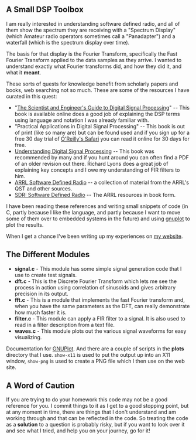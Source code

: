 A Small DSP Toolbox
---------------------

I am really interested in understanding software defined radio, and all of them
show the spectrum they are receiving with a "Spectrum Display" (which Amateur
radio operators sometimes call a "Panadapter") and a waterfall (which is the
spectrum display over time).

The basis for that display is the Fourier Transform, specifically the Fast
Fourier Transform applied to the data samples as they arrive. I wanted to
understand exactly what Fourier transforms did, and how they 
did it, and what it **meant**.

These sorts of quests for knowledge benefit from scholarly papers and books,
web searching not so much. These are some of the resources I have curated
in this quest: 

  * "[The Scientist and Engineer's Guide to Digital Signal Processing](https://www.dspguide.com)" -- This
     book is available online does a good job of explaining the DSP terms using
	 language and notation I was already familiar with.
  *  "Practical Applications in Digital Signal Processing" -- This book is out
of print (like so many are) but can be found used and if you sign up for
a free 30 day trial of [O'Reilly's Safari](https://learning.oreilly.com/accounts/login/)
you can read it online for 30 days for free.
  * [Understanding Digital Signal Processing](https://www.amazon.com/Understanding-Digital-Signal-Processing-3rd/dp/0137027419) -- This book was 
recommended by many and if you hunt around you can often find a PDF
of an older revision out there. Richard Lyons does a great job of explaining
key concepts and I owe my understanding of FIR filters to him.
  * [ARRL Software Defined Radio](http://www.arrl.org/software-defined-radio) --
    a collection of material from the ARRL's QST and other sources.
  * [SDR: Software Defined Radio](http://www.arrl.org/shop/Software-Defined-Radio/) -- 
    The ARRL resources in book form.

I have been reading these references and writing small snippets of code
(in C, partly because I like the language, and partly because I want to move
some of them over to embedded systems in the future) and using 
[gnuplot](https://gnuplot.org) to plot the results.

When I get a chance I've been writing up my experiences on 
[my website](https://robotics.mcmanis.com).

## The Different Modules

  *  __signal.c__ - This module has some simple signal generation
    code that I use to create test signals.
  * __dft.c__ - This is the Discrete Fourier Transform which lets
    me see the process in action using correlation of sinusoids and
    gives arbitrary precision in its output.
  * __fft.c__ - This is a module that implements the fast Fourier
    transform and, when you have the same parameters as the DFT,
    can really demonstrate how much faster it is.
  * __filter.c__ - This module can apply a FIR filter to a signal. It
    is also used to read in a filter description from a text file.
  * __waves.c__ - This module plots out the various signal waveforms
    for easy visualizing.

Documentation for [GNUPlot](http://www.gnuplot.info/docs_5.3/gnuplot.pdf). And
there are a couple of scripts in the **plots** directory that I use. `show-x11`
is used to put the output up into an X11 window, `show-png` is used to create
a PNG file which I then use on the web site.

## A Word of Caution

If you are trying to do your homework this code may not be a good reference
for you. I commit things to it as I get to a good stopping point, but at
any moment in time, there are things that I don't understand and am working
through and that can be reflected in the code. So treating the code as a
__solution__ to a question is probably risky, but if you want to look over
it and see what I tried, and help you on your journey, go for it! 
